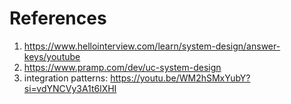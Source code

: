 # References
1. https://www.hellointerview.com/learn/system-design/answer-keys/youtube 
2. https://www.pramp.com/dev/uc-system-design 
3. integration patterns: https://youtu.be/WM2hSMxYubY?si=vdYNCVy3A1t6lXHI 
